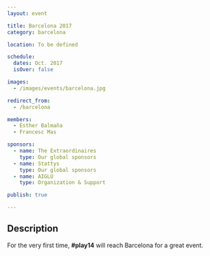 ```yaml
---
layout: event

title: Barcelona 2017
category: barcelona

location: To be defined

schedule:
  dates: Oct. 2017
  isOver: false

images:
  - /images/events/barcelona.jpg

redirect_from:
  - /barcelona

members:
  - Esther Balmaña
  - Francesc Mas

sponsors:
  - name: The Extraordinaires
    type: Our global sponsors
  - name: Stattys
    type: Our global sponsors
  - name: AIGLU
    type: Organization & Support

publish: true

---
```


## Description
For the very first time, **#play14** will reach Barcelona for a great event.
